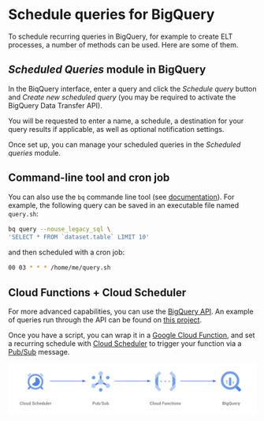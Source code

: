 # Schedule queries for BigQuery

To schedule recurring queries in BigQuery, for example to create ELT processes, a number of methods can be used. Here are some of them.

## *Scheduled Queries* module in BigQuery

In the BiqQuery interface, enter a query and click the *Schedule query* button and *Create new scheduled query* (you may be required to activate the BigQuery Data Transfer API).  

You will be requested to enter a name, a schedule, a destination for your query results if applicable, as well as optional notification settings.

Once set up, you can manage your scheduled queries in the *Scheduled queries* module.

## Command-line tool and cron job

You can also use the `bq` commande line tool (see [documentation](https://cloud.google.com/bigquery/docs/quickstarts/quickstart-command-line)). For example, the following query can be saved in an executable file named `query.sh`:  

```sh
bq query --nouse_legacy_sql \
'SELECT * FROM `dataset.table` LIMIT 10'
```

and then scheduled with a cron job:  

```sh
00 03 * * * /home/me/query.sh
```

## Cloud Functions + Cloud Scheduler

For more advanced capabilities, you can use the [BigQuery API](https://cloud.google.com/bigquery/docs/quickstarts/quickstart-client-libraries). An example of queries run through the API can be found on [this project](../workbook/search_reporting).

Once you have a script, you can wrap it in a [Google Cloud Function](https://cloud.google.com/functions/docs/quickstarts), and set a recurring schedule with [Cloud Scheduler](https://cloud.google.com/scheduler/docs/quickstart) to trigger your function via a [Pub/Sub](https://cloud.google.com/pubsub/docs/quickstarts) message.

![](gcp_bigquery_schedule.png)
